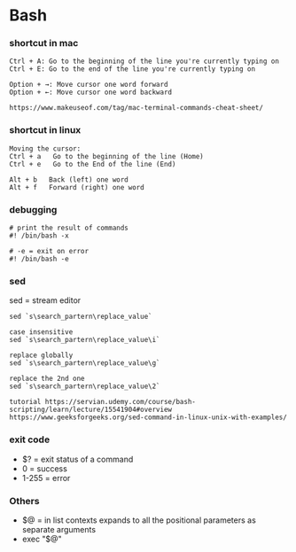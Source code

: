 # Bash

### shortcut in mac
```
Ctrl + A: Go to the beginning of the line you're currently typing on
Ctrl + E: Go to the end of the line you're currently typing on

Option + →: Move cursor one word forward
Option + ←: Move cursor one word backward

https://www.makeuseof.com/tag/mac-terminal-commands-cheat-sheet/
```
### shortcut in linux
```
Moving the cursor:
Ctrl + a   Go to the beginning of the line (Home)
Ctrl + e   Go to the End of the line (End)
  
Alt + b   Back (left) one word
Alt + f   Forward (right) one word
```

### debugging
```
# print the result of commands
#! /bin/bash -x

# -e = exit on error
#! /bin/bash -e
```

### sed
sed = stream editor
```
sed `s\search_partern\replace_value`

case insensitive
sed `s\search_partern\replace_value\i`

replace globally
sed `s\search_partern\replace_value\g`

replace the 2nd one
sed `s\search_partern\replace_value\2`

tutorial https://servian.udemy.com/course/bash-scripting/learn/lecture/15541904#overview
https://www.geeksforgeeks.org/sed-command-in-linux-unix-with-examples/
```


### exit code
- $? = exit status of a command
- 0 = success
- 1-255 = error

### Others
- $@ =  in list contexts expands to all the positional parameters as separate arguments
- exec "$@"
